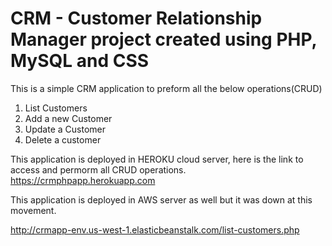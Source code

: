<h1>CRM - Customer Relationship Manager project created using PHP, MySQL and CSS </h1>

This is a simple CRM application to preform all the below operations(CRUD)
<ol>
  <li> List Customers</li>
  <li>Add a new Customer</li>
  <li>Update a Customer</li>
  <li>Delete a customer</li>
</ol>

This application is deployed in HEROKU cloud server, here is the link to access and permorm all CRUD operations.<br>
https://crmphpapp.herokuapp.com

This application is deployed in AWS server as well but it was down at this movement.<br>

http://crmapp-env.us-west-1.elasticbeanstalk.com/list-customers.php
